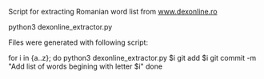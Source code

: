 Script for extracting Romanian word list from www.dexonline.ro

python3 dexonline_extractor.py <letter>

Files were generated with following script:

for i in {a..z};
do
python3 dexonline_extractor.py $i
git add $i
git commit -m "Add list of words begining with letter $i"
done
